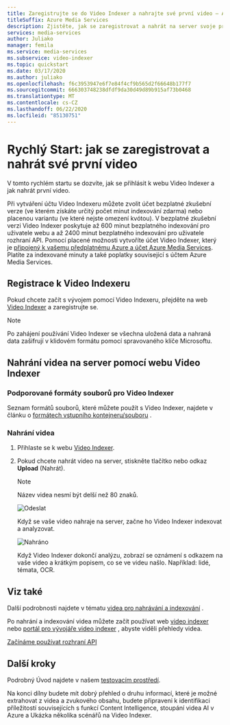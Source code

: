```yaml
---
title: Zaregistrujte se do Video Indexer a nahrajte své první video – Azure
titleSuffix: Azure Media Services
description: Zjistěte, jak se zaregistrovat a nahrát na server svoje první video pomocí portálu Video Indexer.
services: media-services
author: Juliako
manager: femila
ms.service: media-services
ms.subservice: video-indexer
ms.topic: quickstart
ms.date: 03/17/2020
ms.author: juliako
ms.openlocfilehash: f6c3953947e6f7e84f4cf9b565d2f66648b177f7
ms.sourcegitcommit: 666303748238dfdf9da30d49d89b915af73b0468
ms.translationtype: MT
ms.contentlocale: cs-CZ
ms.lasthandoff: 06/22/2020
ms.locfileid: "85130751"
---
```

# <a name="quickstart-how-to-sign-up-and-upload-your-first-video"></a>Rychlý Start: jak se zaregistrovat a nahrát své první video

V tomto rychlém startu se dozvíte, jak se přihlásit k webu Video Indexer a jak nahrát první video.

Při vytváření účtu Video Indexeru můžete zvolit účet bezplatné zkušební verze (ve kterém získáte určitý počet minut indexování zdarma) nebo placenou variantu (ve které nejste omezení kvótou). V bezplatné zkušební verzi Video Indexer poskytuje až 600 minut bezplatného indexování pro uživatele webu a až 2400 minut bezplatného indexování pro uživatele rozhraní API. Pomocí placené možnosti vytvoříte účet Video Indexer, který je [připojený k vašemu předplatnému Azure a účet Azure Media Services](connect-to-azure.md). Platíte za indexované minuty a také poplatky související s účtem Azure Media Services. 

## <a name="sign-up-for-video-indexer"></a>Registrace k Video Indexeru

Pokud chcete začít s vývojem pomocí Video Indexeru, přejděte na web [Video Indexer](https://www.videoindexer.ai/) a zaregistrujte se.

> [!NOTE]
> Po zahájení používání Video Indexer se všechna uložená data a nahraná data zašifrují v klidovém formátu pomocí spravovaného klíče Microsoftu.

## <a name="upload-a-video-using-the-video-indexer-website"></a>Nahrání videa na server pomocí webu Video Indexer

### <a name="supported-file-formats-for-video-indexer"></a>Podporované formáty souborů pro Video Indexer

Seznam formátů souborů, které můžete použít s Video Indexer, najdete v článku o [formátech vstupního kontejneru/souboru](../latest/media-encoder-standard-formats.md#input-containerfile-formats) .

### <a name="upload-a-video"></a>Nahrání videa

1. Přihlaste se k webu [Video Indexer](https://www.videoindexer.ai/).
2. Pokud chcete nahrát video na server, stiskněte tlačítko nebo odkaz **Upload** (Nahrát).

    > [!NOTE]
    > Název videa nesmí být delší než 80 znaků.

    ![Odeslat](./media/video-indexer-get-started/video-indexer-upload.png)

    Když se vaše video nahraje na server, začne ho Video Indexer indexovat a analyzovat.

    ![Nahráno](./media/video-indexer-get-started/video-indexer-uploaded.png) 

    Když Video Indexer dokončí analýzu, zobrazí se oznámení s odkazem na vaše video a krátkým popisem, co se ve videu našlo. Například: lidé, témata, OCR.

## <a name="see-also"></a>Viz také

Další podrobnosti najdete v tématu [videa pro nahrávání a indexování](upload-index-videos.md) .

Po nahrání a indexování videa můžete začít používat web [video indexer](video-indexer-view-edit.md) nebo [portál pro vývojáře video indexer](video-indexer-use-apis.md) , abyste viděli přehledy videa. 

[Začínáme používat rozhraní API](video-indexer-use-apis.md)

## <a name="next-steps"></a>Další kroky

Podrobný Úvod najdete v našem [testovacím prostředí](https://github.com/Azure-Samples/media-services-video-indexer/blob/master/IntroToVideoIndexer.md). 

Na konci dílny budete mít dobrý přehled o druhu informací, které je možné extrahovat z videa a zvukového obsahu, budete připraveni k identifikaci příležitostí souvisejících s funkcí Content Intelligence, stoupání videa AI v Azure a Ukázka několika scénářů na Video Indexer.

